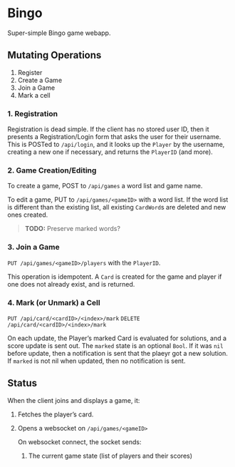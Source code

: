 # Bingo

Super-simple Bingo game webapp.

## Mutating Operations

1. Register
2. Create a Game
3. Join a Game
4. Mark a cell

### 1. Registration

Registration is dead simple. If the client has no stored user ID, then
it presents a Registration/Login form that asks the user for their
username. This is POSTed to `/api/login`, and it looks up the `Player` by
the username, creating a new one if necessary, and returns the `PlayerID`
(and more).

### 2. Game Creation/Editing

To create a game, POST to `/api/games` a word list and game name.

To edit a game, PUT to `/api/games/<gameID>` with a word list. If the
word list is different than the existing list, all existing `CardWord`s are
deleted and new ones created.

> **TODO:** Preserve marked words?

### 3. Join a Game

`PUT /api/games/<gameID>/players` with the `PlayerID`.

This operation is idempotent. A `Card` is created for the game and player
if one does not already exist, and is returned.

### 4. Mark (or Unmark) a Cell

`PUT /api/card/<cardID>/<index>/mark`
`DELETE /api/card/<cardID>/<index>/mark`

On each update, the Player’s marked Card is evaluated for solutions, and
a score update is sent out. The `marked` state is an optional `Bool`. If
it was `nil` before update, then a notification is sent that the plaeyr
got a new solution. If `marked` is not nil when updated, then no notification
is sent.

## Status

When the client joins and displays a game, it:

1. Fetches the player’s card.
2. Opens a websocket on `/api/games/<gameID>`

	On websocket connect, the socket sends:

	1. The current game state (list of players and their scores)


